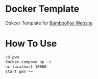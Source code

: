# Docker Template

Dokcer Template for [BambooFox Website](bamboofox.cs.nctu.edu.tw)


# How To Use

```bash
cd pwn
docker-compose up -d
nc localhost 10000
start pwn ~~
```
